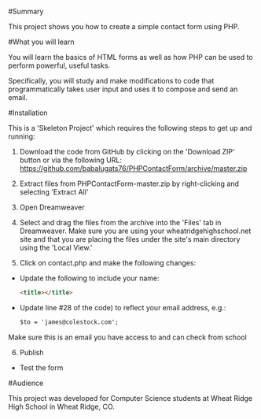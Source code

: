 #Summary

This project shows you how to create a simple contact form using PHP.

#What you will learn

You will learn the basics of HTML forms as well as how PHP can be used to perform powerful, useful tasks.

Specifically, you will study and make modifications to code that programmatically takes user input and uses it to compose and send an email.

#Installation

This is a 'Skeleton Project' which requires the following steps to get up and running:

1. Download the code from GitHub by clicking on the 'Download ZIP' button or via the following URL: https://github.com/babalugats76/PHPContactForm/archive/master.zip

2. Extract files from PHPContactForm-master.zip by right-clicking and selecting 'Extract All'

3. Open Dreamweaver

4. Select and drag the files from the archive into the 'Files' tab in Dreamweaver.  Make sure you are using your wheatridgehighschool.net site and that you are placing the files under the site's main directory using the 'Local View.'

5. Click on contact.php and make the following changes:
    
* Update the following to include your name: 

    ```html
    <title></title>
    ``` 

* Update line #28 of the code) to reflect your email address, e.g.:

    ```html
    $to = 'james@colestock.com';
    ```

Make sure this is an email you have access to and can check from school

6. Publish

- Test the form

#Audience

This project was developed for Computer Science students at Wheat Ridge High School in Wheat Ridge, CO.


